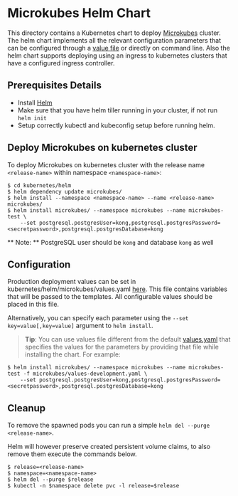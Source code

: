 # Microkubes Helm Chart

This directory contains a Kubernetes chart to deploy [Microkubes](https://github.com/Microkubes/microkubes) cluster.
The helm chart implements all the relevant configuration parameters that can be configured through  a [value file](https://github.com/Microkubes/microkubes/blob/helm/kubernetes/helm/microkubes/values.yaml) or directly on command line. Also the helm chart supports deploying using an ingress to kubernetes clusters that have a configured ingress controller.

## Prerequisites Details

* Install [Helm](https://github.com/helm/helm/releases)
* Make sure that you have helm tiller running in your cluster, if not run `helm init`
* Setup correctly kubectl and kubeconfig setup before running helm.

## Deploy Microkubes on kubernetes cluster

To deploy Microkubes on kubernetes cluster with the release name `<release-name>` within namespace `<namespace-name>`:

```console
$ cd kubernetes/helm
$ helm dependency update microkubes/
$ helm install --namespace <namespace-name> --name <release-name> microkubes/
$ helm install microkubes/ --namespace microkubes --name microkubes-test \
    --set postgresql.postgresUser=kong,postgresql.postgresPassword=<secretpassword>,postgresql.postgresDatabase=kong
```

** Note: ** PostgreSQL user should be `kong` and database `kong` as well

## Configuration

Production deployment values can be set in kubernetes/helm/microkubes/values.yaml [here](https://github.com/Microkubes/microkubes/blob/helm/kubernetes/helm/microkubes/values.yaml).
This file contains variables that will be passed to the templates. All configurable values should be placed in this file.

Alternatively, you can specify each parameter using the `--set key=value[,key=value]` argument to `helm install`.


> **Tip**: You can use values file different from the default [values.yaml](https://github.com/Microkubes/microkubes/blob/helm/kubernetes/helm/microkubes/values.yaml) that specifies the values for the parameters by providing that file while installing the chart. For example:
```console
$ helm install microkubes/ --namespace microkubes --name microkubes-test -f microkubes/values-development.yaml \
    --set postgresql.postgresUser=kong,postgresql.postgresPassword=<secretpassword>,postgresql.postgresDatabase=kong
```

## Cleanup

To remove the spawned pods you can run a simple `helm del --purge <release-name>`.

Helm will however preserve created persistent volume claims, to also remove them execute the commands below.

```console
$ release=<release-name>
$ namespace=<namespace-name>
$ helm del --purge $release
$ kubectl -n $namespace delete pvc -l release=$release
```



